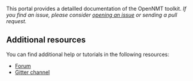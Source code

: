 This portal provides a detailled documentation of the OpenNMT toolkit. *If you find an issue, please consider [opening an issue](https://github.com/OpenNMT/OpenNMT/issues/new) or sending a pull request.*

## Additional resources

You can find additional help or tutorials in the following resources:

* [Forum](http://forum.opennmt.net/)
* [Gitter channel](https://gitter.im/OpenNMT/openmt)
